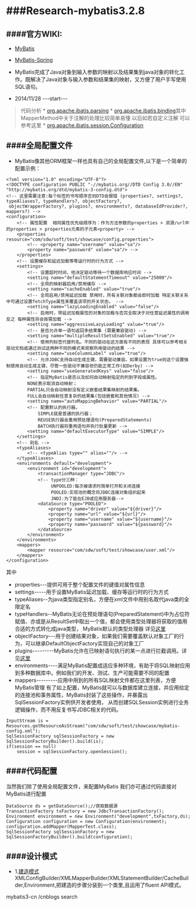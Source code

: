 ###Research-mybatis3.2.8
=====================
####官方WIKI:
------------
* [MyBatis](http://mybatis.github.io/mybatis-3/)
* [MyBatis-Spring](http://mybatis.github.io/spring/)

* MyBatis完成了Java对象到输入参数的映射以及结果集到java对象的转化工作。既解决了Java对象与输入参数和结果集的映射，又方便了用户手写使用SQL语句。
* 2014/11/28 ---start---
> 代码分析
	* [org.apache.ibatis.parsing](https://github.com/sdw2330976/Research-mybatis3.2.8/tree/master/mydoc/parsing.md)
	* [org.apache.ibatis.binding](https://github.com/sdw2330976/Research-mybatis3.2.8/tree/master/mydoc/binding.md)其中MapperMethod中关于注解的处理比较简单易懂 以后如若自定义注解 可以参考这里
	* [org.apache.ibatis.session.Configuration](https://github.com/sdw2330976/Research-mybatis3.2.8/tree/master/mydoc/configuration.md)

####全局配置文件 
---------------
* MyBatis像其他ORM框架一样也具有自己的全局配置文件,以下是一个简单的配置示例：

```
<?xml version="1.0" encoding="UTF-8"?>
<!DOCTYPE configuration PUBLIC "-//mybatis.org//DTD Config 3.0//EN" "http://mybatis.org/dtd/mybatis-3-config.dtd">
<!-- 这里需要注意:每个标签的书写顺序否则DTD会报错 (properties?, settings?, typeAliases?, typeHandlers?, objectFactory?, 
 objectWrapperFactory?, plugins?, environments?, databaseIdProvider?, mappers?) -->
<configuration>
 	<!-- 属性配置  相同属性优先级顺序为：作为方法参数的properties > 资源/url中的properties > properties元素的子元素<property> -->
	<properties resource="com/sdw/soft/test/showcase/config.properties">
		<!-- <property name="username" value="sa"/>
		<property name="password" value="sa"/> -->
	</properties>
	<!-- 设置缓存和延迟加载等等运行时的行为方式 -->
	<settings>
		<!-- 设置超时时间，他决定驱动等待一个数据库响应时间 -->
		<setting name="defaultStatementTimeout" value="25000"/>
		<!-- 全局的映射器启用/禁用缓存 -->
		<setting name="cacheEnabled" value="true"/>
		<!-- 全局启用/禁用延迟加载 禁用时，所有关联对象都会即时加载 特定关联关系中可通过设置fetchType属性来覆盖该项的开关状态。 -->
		<setting name="lazyLoadingEnabled" value="false"/>
		<!-- 启用时，带延迟加载属性的对象的加载与否完全取决于对任意延迟属性的调用 反之 每种属性将会按需加载 -->
		<setting name="aggressiveLazyLoading" value="true"/>
		<!-- 是否允许单一语句返回多结果集 (需要兼容驱动) -->
		<setting name="multipleResultSetsEnabled" value="true"/>
		<!-- 使用列标签代替列名。不同的驱动在这方面有不同的表现 具体可以参考相关驱动文档或通过测试这两种不同的模式来观察所用驱动的结果 -->
		<setting name="useColumnLabel" value="true"/>
		<!-- 允许JDBC支持自动生成主键，需要驱动兼容。如果设置为true则这个设置强制使用自动生成主键，尽管一些驱动不兼容但仍能正常工作(如Derby) -->
		<setting name="useGeneratedKeys" value="false"/>
		<!-- 指定MyBatis是否以及如何自动映射指定的列到字段或属性。
		NONE表示取消自动映射；
		PARTIAL只会自动映射没有定义嵌套结果集映射的结果集。
		FULL会自动映射任意复杂的结果集(包括嵌套和其他情况) -->
		<setting name="autoMappingBehavior" value="PARTIAL"/>
		<!-- 配置默认的执行器。
		    SIMPLE就是普通的执行器；
		    REUSE执行器会重用预处理语句(PreparedStatements)
		    BATCH执行器将重用语句并执行批量更新 -->
		<setting name="defaultExecutorType" value="SIMPLE"/>
	</settings>
	<!-- 别名 -->
	<typeAliases>
		<!-- <typeAlias type="" alias=""/> -->
	</typeAliases>	
	<environments default="development">
		<environment id="development">
			<transactionManager type="JDBC"/>
			<!-- type分三种：
			     UNPOOLED:每次被请求时简单打开和关闭连接 
			     POOLED:实现池的概念将JDBC连接对象组织起来
			     JNDI:为了能在EJB或应用服务器-->
			<dataSource type="POOLED">
				<property name="driver" value="${driver}"/>
				<property name="url" value="${url}"/>
				<property name="username" value="${username}"/>
				<property name="password" value="${password}"/>
			</dataSource>
		</environment>
	</environments>
	<mappers>
		<mapper resource="com/sdw/soft/test/showcase/user.xml"/>
	</mappers>
</configuration>
```
其中
* properties---提供可用于整个配置文件的键值对属性信息
* settings-----用于设置MyBatis延迟加载、缓存等运行时的行为方式
* typeAliases--为java类型指定别名，方便在xml文件中用别名取代java类的全限定名
* typeHandlers--MyBatis无论在预处理语句(PreparedStatement)中为占位符赋值、亦或是从ResultSet中取出一个值，都会使用类型处理器将获取的值用合适的方式转化成java类型，
   MyBatis默认的类型处理器 详见[这里](http://mybatis.github.io/mybatis-3/zh/configuration.html#typeHandlers)
* objectFactory---用于创建结果对象，如果我们需要覆盖默认对象工厂的行为，可以继承DefaultObjectFactory实现自己的对象工厂
* plugins---------MyBatis允许在已映射语句执行的某一点进行拦截调用。详见[这里](http://mybatis.github.io/mybatis-3/zh/configuration.html#plugins)
* environments----满足MyBatis配置成适应多种环境，有助于将SQL映射应用到多种数据库中。例如我们的开发、测试、生产可能需要不同的配置
* mappers---------应用中用到的所有SQL映射文件都在这里列表，方便MyBatis管理
有了如上配置，MyBatis就可以与数据库建立连接，并应用给定的连接池和事务属性，MyBatis封装了这些操作，并暴露出SqlSessionFactory实例供开发者使用，
从而创建SQLSession实例进行业务逻辑操作，而不用反复书写JDBC相关的代码。

```
InputStream is = Resources.getResourceAsStream("com/sdw/soft/test/showcase/mybatis-config.xml");
SqlSessionFactory sqlSessionFactory = new SqlSessionFactoryBuilder().build(is);
if(session == null)
	session = sqlSessionFactory.openSession();
```
####代码配置
------------
当然我们除了使用全局配置文件，来配置MyBatis 我们亦可通过代码直接对MyBatis进行配置
```
DataSource ds = getDataSource();//获取数据源
TransactionFactory txFactory = new JdbcTransactionFactory();
Environment environment = new Environment("development",txFactory,ds);
Configuration configuration = new Configuration(environment);
configuration.addMapper(MapperTest.class);
SqlSessionFactory sqlSessionFactory = new SqlSessionFactoryBuilder().build(configuration);
```

####设计模式
------------
* 1.[建造模式](https://github.com/sdw2330976/Research-mybatis3.2.8/tree/master/mydoc/designPattern/builder.md)XMLConfigBuilder/XMLMapperBuilder/XMLStatementBuilder/CacheBuilder,Environment,把建造的步骤分装到一个类里,且运用了fluent API模式。

mybatis3-cn /cnblogs search
